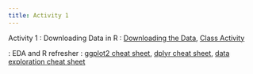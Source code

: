 ```yaml
---
title: Activity 1
---
```


Activity 1 
: Downloading Data in R
  : [Downloading the Data](https://sta175-s22.github.io/slides/loadingData.html), [Class Activity](https://sta175-s22.github.io/class_activities/ca_1.html)
  
: EDA and R refresher
  : [ggplot2 cheat sheet](https://raw.githubusercontent.com/rstudio/cheatsheets/master/data-visualization.pdf), [dplyr cheat sheet](https://raw.githubusercontent.com/rstudio/cheatsheets/master/data-transformation.pdf), [data exploration cheat sheet](https://sta175-s22.github.io/data_visualization_summary_cheat_sheet.html)
